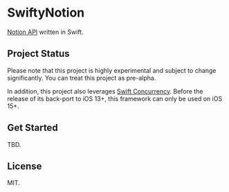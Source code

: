 # SwiftyNotion

[Notion API](https://developers.notion.com/) written in Swift.

## Project Status

Please note that this project is highly experimental and subject to change significantly. You can treat this project as pre-alpha.

In addition, this project also leverages [Swift Concurrency](https://docs.swift.org/swift-book/LanguageGuide/Concurrency.html). Before the release of its back-port to iOS 13+, this framework can only be used on iOS 15+.

## Get Started

TBD.

## License

MIT.
